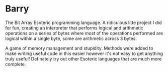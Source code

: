 # Barry
The Bit Array Esoteric programming language.
A ridiculous litte project I did for fun, creating an interpreter that performs
logical and arithmetic operations on a series of bytes where _most_ of the
operations performed are logical within a single byte, some are arithmetic
across 3 bytes.

A game of memory management and stupidity. Methods were added to make writing
useful code in this easier however it's not easy to get anything truly useful!
Definately try out other Esoteric languages that are much more complete.
